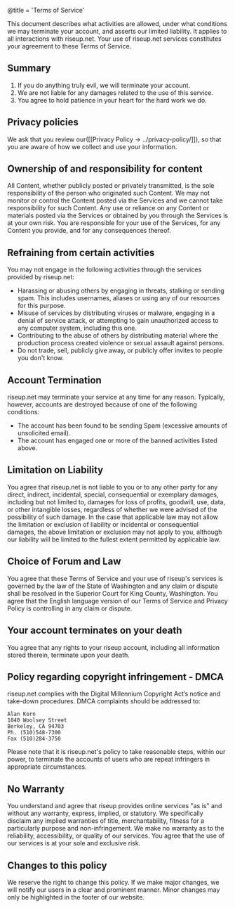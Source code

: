 @title = 'Terms of Service'

This document describes what activities are allowed, under what conditions we may terminate your account, and asserts our limited liability. It applies to all interactions with riseup.net. Your use of riseup.net services constitutes your agreement to these Terms of Service.

## Summary

1. If you do anything truly evil, we will terminate your account.
1. We are not liable for any damages related to the use of this service.
1. You agree to hold patience in your heart for the hard work we do.

## Privacy policies

We ask that you review our([[Privacy Policy -> ../privacy-policy/]]), so that you are aware of how we collect and use your information.

## Ownership of and responsibility for content

All Content, whether publicly posted or privately transmitted, is the sole responsibility of the person who originated such Content. We may not monitor or control the Content posted via the Services and we cannot take responsibility for such Content. Any use or reliance on any Content or materials posted via the Services or obtained by you through the Services is at your own risk. You are responsible for your use of the Services, for any Content you provide, and for any consequences thereof.

## Refraining from certain activities

You may not engage in the following activities through the services provided by riseup.net:

* Harassing or abusing others by engaging in threats, stalking or sending spam. This includes usernames, aliases or using any of our resources for this purpose.
* Misuse of services by distributing viruses or malware, engaging in a denial of service attack, or attempting to gain unauthorized access to any computer system, including this one.
* Contributing to the abuse of others by distributing material where the production process created violence or sexual assault against persons.
* Do not trade, sell, publicly give away, or publicly offer invites to people you don't know.

## Account Termination

riseup.net may terminate your service at any time for any reason. Typically, however, accounts are destroyed because of one of the following conditions:

* The account has been found to be sending Spam (excessive amounts of unsolicited email).
* The account has engaged one or more of the banned activities listed above.

## Limitation on Liability

You agree that riseup.net is not liable to you or to any other party for any direct, indirect, incidental, special, consequential or exemplary damages, including but not limited to, damages for loss of profits, goodwill, use, data, or other intangible losses, regardless of whether we were advised of the possibility of such damage. In the case that applicable law may not allow the limitation or exclusion of liability or incidental or consequential damages, the above limitation or exclusion may not apply to you, although our liability will be limited to the fullest extent permitted by applicable law.

## Choice of Forum and Law

You agree that these Terms of Service and your use of riseup's services is governed by the law of the State of Washington and any claim or dispute shall be resolved in the Superior Court for King County, Washington. You agree that the English language version of our Terms of Service and Privacy Policy is controlling in any claim or dispute.

## Your account terminates on your death

You agree that any rights to your riseup account, including all information stored therein, terminate upon your death.

## Policy regarding copyright infringement - DMCA

riseup.net complies with the Digital Millennium Copyright Act’s notice and take-down procedures. DMCA complaints should be addressed to:

	Alan Korn
	1840 Woolsey Street
	Berkeley, CA 94703
	Ph. (510)548-7300
	Fax (510)284-3750

Please note that it is riseup.net's policy to take reasonable steps, within our power, to terminate the accounts of users who are repeat infringers in appropriate circumstances.

## No Warranty

You understand and agree that riseup provides online services "as is" and without any warranty, express, implied, or statutory. We specifically disclaim any implied warranties of title, merchantability, fitness for a particularly purpose and non-infringement. We make no warranty as to the reliability, accessibility, or quality of our services. You agree that the use of our services is at your sole and exclusive risk.

## Changes to this policy

We reserve the right to change this policy. If we make major changes, we will notify our users in a clear and prominent manner. Minor changes may only be highlighted in the footer of our website.


